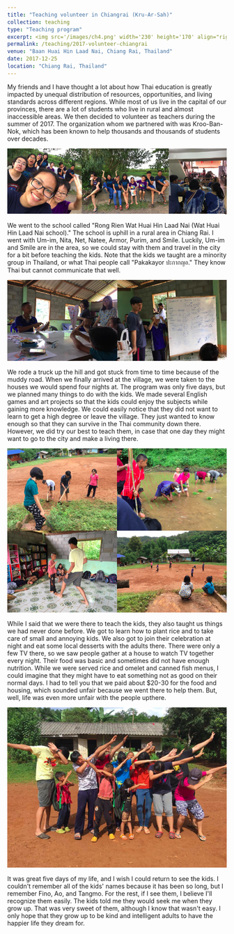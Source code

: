 ```yaml
---
title: "Teaching volunteer in Chiangrai (Kru-Ar-Sah)"
collection: teaching
type: "Teaching program"
excerpt: <img src='/images/ch4.png' width='230' height='170' align="right" hspace="20"> My friends and I have thought a lot about how Thai education is greatly impacted by unequal distribution of resources, opportunities, and living standards across different regions. While most of us live in the capital of our provinces, there are a lot of students who live in rural and almost inaccessible areas. We then decided to volunteer as teachers during the summer of 2017. The organization whom we partnered with was Kroo-Ban-Nok, which has been known to help thousands and thousands of students over decades. 
permalink: /teaching/2017-volunteer-chiangrai
venue: "Baan Huai Hin Laad Nai, Chiang Rai, Thailand"
date: 2017-12-25
location: "Chiang Rai, Thailand"
---
```


My friends and I have thought a lot about how Thai education is greatly impacted by unequal distribution of resources, opportunities, and living standards across different regions. While most of us live in the capital of our provinces, there are a lot of students who live in rural and almost inaccessible areas. We then decided to volunteer as teachers during the summer of 2017. The organization whom we partnered with was Kroo-Ban-Nok, which has been known to help thousands and thousands of students over decades. 

<p align="center">
  <img src="/images/ch1.png">
</p>

We went to the school called "Rong Rien Wat Huai Hin Laad Nai (Wat Huai Hin Laad Nai school)." The school is uphill in a rural area in Chiang Rai. I went with Um-im, Nita, Net, Natee, Armor, Purim, and Smile. Luckily, Um-im and Smile are in the area, so we could stay with them and travel in the city for a bit before teaching the kids. Note that the kids we taught are a minority group in Thailand, or what Thai people call "Pakakayor ปะกากญอ." They know Thai but cannot communicate that well.

<p align="center">
  <img src="/images/ch3.png">
</p>

We rode a truck up the hill and got stuck from time to time because of the muddy road. When we finally arrived at the village, we were taken to the houses we would spend four nights at. The program was only five days, but we planned many things to do with the kids. We made several English games and art projects so that the kids could enjoy the subjects while gaining more knowledge. We could easily notice that they did not want to learn to get a high degree or leave the village. They just wanted to know enough so that they can survive in the Thai community down there. However, we did try our best to teach them, in case that one day they might want to go to the city and make a living there.

<p align="center">
  <img src="/images/ch2.png">
</p>

While I said that we were there to teach the kids, they also taught us things we had never done before. We got to learn how to plant rice and to take care of small and annoying kids. We also got to join their celebration at night and eat some local desserts with the adults there. There were only a few TV there, so we saw people gather at a house to watch TV together every night. Their food was basic and sometimes did not have enough nutrition. While we were served rice and omelet and canned fish menus, I could imagine that they might have to eat something not as good on their normal days. I had to tell you that we paid about $20-30 for the food and housing, which sounded unfair because we went there to help them. But, well, life was even more unfair with the people upthere. 


<p align="center">
  <img src="/images/ch4.png">
</p>

It was great five days of my life, and I wish I could return to see the kids. I couldn't remember all of the kids' names because it has been so long, but I remember Fino, Ao, and Tangmo. For the rest, if I see them, I believe I'll recognize them easily. The kids told me they would seek me when they grow up. That was very sweet of them, although I know that wasn't easy. I only hope that they grow up to be kind and intelligent adults to have the happier life they dream for. 
